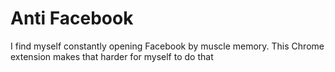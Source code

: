 # Anti Facebook

I find myself constantly opening Facebook by muscle memory. This Chrome extension makes that harder for myself to do that
